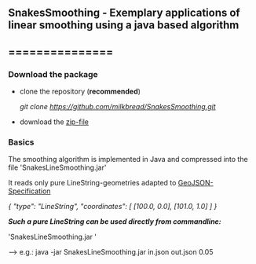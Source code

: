 ## SnakesSmoothing - Exemplary applications of linear smoothing using a java based algorithm
## ===============

### Download the package

* clone the repository (**recommended**)
	
	*git clone https://github.com/milkbread/SnakesSmoothing.git*
	
* download the [zip-file](https://github.com/milkbread/SnakesSmoothing/archive/master.zip)

### Basics

The smoothing algorithm is implemented in Java and compressed into the file 'SnakesLineSmoothing.jar'

It reads only pure LineString-geometries adapted to [GeoJSON-Specification](http://geojson.org/geojson-spec.html)

*{ "type": "LineString",
  "coordinates": [ [100.0, 0.0], [101.0, 1.0] ]
  }*

***Such a pure LineString can be used directly from commandline:***

'SnakesLineSmoothing.jar <inFile> <outFile> <tolerance>'

--> e.g.: java -jar SnakesLineSmoothing.jar in.json out.json 0.05





